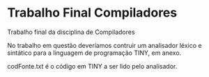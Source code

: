 # Trabalho Final Compiladores
Trabalho final da disciplina de Compiladores

No trabalho em questão deveríamos contruir um analisador léxico e sintático para a linguagem de programação TINY, em anexo.

codFonte.txt é o código em TINY a ser lido pelo analisador.
